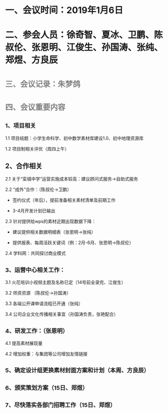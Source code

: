 
# 一、会议时间：2019年1月6日

# 二、参会人员：徐奇智、夏冰、卫鹏、陈叔伦、张恩明、江俊生、孙国涛、张纯、郑煜、方良辰

# <font size="5" color="gray">三、会议记录：朱梦鸽</font>

# <font size="5" color="gray">四、会议重要内容</font>

## <font size="4" >1、项目相关</font>

1.1 项目结题：小学生命科学、初中数学素材库建设1.0、初中地理资源库

1.2 项目制相关评优（周四上午）

## 2、合作相关</font>

2.1 关于“栾城中学”运营实施成本较高：建议顾问式服务→自助式服务

2.2 “成外”合作：（陈叔伦→卫鹏）

-  签约仪式（年后），提前准备相关素材清单及前期工作

- 3-4月开发计划已输出

2.3 针对提供给wps的素材近期出现数据下降：</font>

- 建议提供相关数据明细表（张恩明→张纯）

- 提供报表、每周活跃关键词（例：2月-6月、张恩明→陈叔伦）  

2.4 学科网：共同探讨商业模式

## <font size="4" >3、运营中心相关工作：</font>

3.1 火花培训小视频主题及名称已定（14号前全录完、江俊生）

3.2 师资资源 （陈叔伦→孙国涛）

3.3 各端公开课申请流程已开通（张纯）

3.4 公司企业文化传播相关事宜（孙国涛负责，张艳配合）

## <font size="4" >4、研发工作：（张恩明）</font>

4.1 提高素材展现量

4.2 增加权重：与集团等公司增加友情链接

## <font size="4" >5、确定设计组更换素材封面方案和计划（本周、方良辰）</font>

## <font size="4" >6、颁奖策划方案（15日、郑煜）</font>

## <font size="4" >7、尽快落实各部门招聘工作（15日、郑煜）</font>
